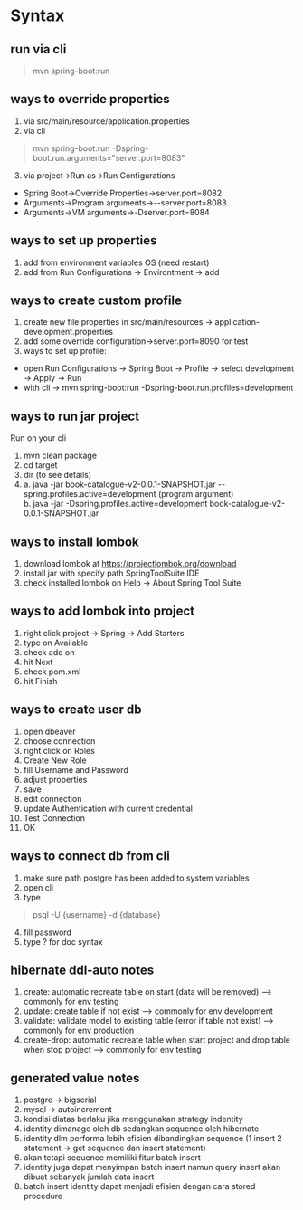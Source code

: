 # Syntax
## run via cli
> mvn spring-boot:run

## ways to override properties
1. via src/main/resource/application.properties
2. via cli 
> mvn spring-boot:run -Dspring-boot.run.arguments="server.port=8083"
3. via project->Run as->Run Configurations
- Spring Boot->Override Properties->server.port=8082
- Arguments->Program arguments->--server.port=8083
- Arguments->VM arguments->-Dserver.port=8084

## ways to set up properties
1. add from environment variables OS (need restart)
2. add from Run Configurations -> Environtment -> add

## ways to create custom profile
1. create new file properties in src/main/resources  -> application-development.properties
2. add some override configuration->server.port=8090 for test
3. ways to set up profile:
- open Run Configurations -> Spring Boot -> Profile -> select development -> Apply -> Run
- with cli -> mvn spring-boot:run -Dspring-boot.run.profiles=development

## ways to run jar project
Run on your cli
1. mvn clean package
2. cd target
3. dir (to see details)
4. a. java -jar book-catalogue-v2-0.0.1-SNAPSHOT.jar --spring.profiles.active=development (program argument)  
   b. java -jar -Dspring.profiles.active=development book-catalogue-v2-0.0.1-SNAPSHOT.jar
   
## ways to install lombok
1. download lombok at https://projectlombok.org/download
2. install jar with specify path SpringToolSuite IDE
3. check installed lombok on Help -> About Spring Tool Suite

## ways to add lombok into project
1. right click project -> Spring -> Add Starters
2. type on Available
3. check add on
4. hit Next 
5. check pom.xml
6. hit Finish

## ways to create user db
1. open dbeaver
2. choose connection 
3. right click on Roles
4. Create New Role
5. fill Username and Password
6. adjust properties
7. save
8. edit connection
9. update Authentication with current credential
10. Test Connection
11. OK

## ways to connect db from cli
1. make sure path postgre has been added to system variables
2. open cli
3. type 
> psql -U {username} -d {database}
4. fill password
5. type \? for doc syntax

## hibernate ddl-auto notes
1. create: automatic recreate table on start (data will be removed) --> commonly for env testing
2. update: create table if not exist --> commonly for env development
3. validate: validate model to existing table (error if table not exist) --> commonly for env production
4. create-drop: automatic recreate table when start project and drop table when stop project --> commonly for env testing

## generated value notes
1. postgre -> bigserial
2. mysql -> autoincrement
3. kondisi diatas berlaku jika menggunakan strategy indentity
4. identity dimanage oleh db sedangkan sequence oleh hibernate
5. identity dlm performa lebih efisien dibandingkan sequence (1 insert 2 statement -> get sequence dan insert statement)
6. akan tetapi sequence memiliki fitur batch insert
7. identity juga dapat menyimpan batch insert namun query insert akan dibuat sebanyak jumlah data insert
8. batch insert identity dapat menjadi efisien dengan cara stored procedure